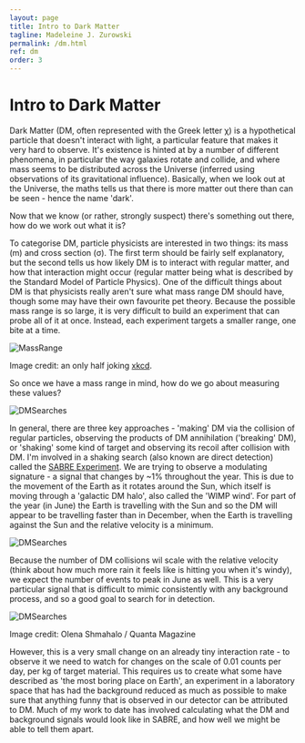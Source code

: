 ```yaml
---
layout: page
title: Intro to Dark Matter
tagline: Madeleine J. Zurowski
permalink: /dm.html
ref: dm
order: 3
---
```

# Intro to Dark Matter

Dark Matter (DM, often represented with the Greek letter &#967;) is a hypothetical particle that doesn't interact with light, a particular feature that makes it very hard to observe. It's existence is hinted at by a number of different phenomena, in particular the way galaxies rotate and collide, and where mass seems to be distributed across the Universe (inferred using observations of its gravitational influence). Basically, when we look out at the Universe, the maths tells us that there is more matter out there than can be seen - hence the name 'dark'.

Now that we know (or rather, strongly suspect) there's something out there, how do we work out what it is?

To categorise DM, particle physicists are interested in two things: its mass (m) and cross section (&#963;). The first term should be fairly self explanatory, but the second tells us how likely DM is to interact with regular matter, and how that interaction might occur (regular matter being what is described by the Standard Model of Particle Physics). One of the difficult things about DM is that physicists really aren't sure what mass range DM should have, though some may have their own favourite pet theory. Because the possible mass range is so large, it is very difficult to build an experiment that can probe all of it at once. Instead, each experiment targets a smaller range, one bite at a time.

![MassRange](https://mjzurowski.github.io/images/dark_matter_candidates.png)

Image credit: an only half joking [xkcd](https://xkcd.wtf/2035/).

So once we have a mass range in mind, how do we go about measuring these values? 

![DMSearches](https://mjzurowski.github.io/images/dm_searches.png)

In general, there are three key approaches - 'making' DM via the collision of regular particles, observing the products of DM annihilation ('breaking' DM), or 'shaking' some kind of target and observing its recoil after collision with DM. I'm involved in a shaking search (also known are direct detection) called the [SABRE Experiment](https://www.sabre-experiment.org.au/). We are trying to observe a modulating signature - a signal that changes by ~1% throughout the year. This is due to the movement of the Earth as it rotates around the Sun, which itself is moving through a 'galactic DM halo', also called the 'WIMP wind'. For part of the year (in June) the Earth is travelling with the Sun and so the DM will appear to be travelling faster than in December, when the Earth is travelling against the Sun and the relative velocity is a minimum.

![DMSearches](https://mjzurowski.github.io/images/wimp_wind.png)

Because the number of DM collisions wil scale with the relative velocity (think about how much more rain it feels like is hitting you when it's windy), we expect the number of events to peak in June as well. This is a very particular signal that is difficult to mimic consistently with any background process, and so a good goal to search for in detection. 

![DMSearches](https://mjzurowski.github.io/images/modulation.gif)

Image credit: Olena Shmahalo / Quanta Magazine

However, this is a very small change on an already tiny interaction rate - to observe it we need to watch for changes on the scale of 0.01 counts per day, per kg of target material. This requires us to create what some have described as 'the most boring place on Earth', an experiment in a laboratory space that has had the background reduced as much as possible to make sure that anything funny that is observed in our detector can be attributed to DM. Much of my work to date has involved calculating what the DM and background signals would look like in SABRE, and how well we might be able to tell them apart. 
